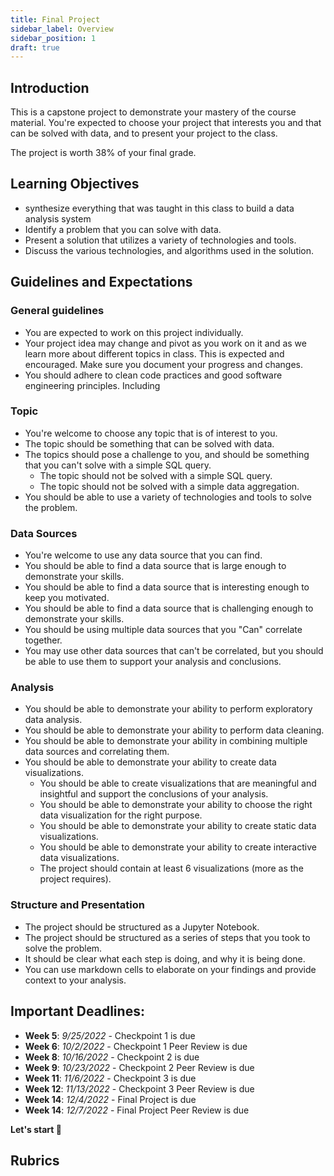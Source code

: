 ```yaml
---
title: Final Project
sidebar_label: Overview
sidebar_position: 1
draft: true
---
```


## Introduction
This is a capstone project to demonstrate your mastery of the course material. You're expected to choose your project that interests you and that can be solved with data, and to present your project to the class.

The project is worth 38% of your final grade.

## Learning Objectives
- synthesize everything that was taught in this class to build a data analysis system
- Identify a problem that you can solve with data.
- Present a solution that utilizes a variety of technologies and tools.
- Discuss the various technologies, and algorithms used in the solution.

## Guidelines and Expectations
### General guidelines
  - You are expected to work on this project individually.
  - Your project idea may change and pivot as you work on it and as we learn more about different topics in class. This is expected and encouraged. Make sure you document your progress and changes.
  - You should adhere to clean code practices and good software engineering principles. Including [](/guide/code-style)
  <!-- - You are expected to work on this project outside of class time. -->

### Topic
  - You're welcome to choose any topic that is of interest to you.
  - The topic should be something that can be solved with data.
  - The topics should pose a challenge to you, and should be something that you can't solve with a simple SQL query.
    - The topic should not be solved with a simple SQL query.
    - The topic should not be solved with a simple data aggregation.
  - You should be able to use a variety of technologies and tools to solve the problem.

### Data Sources
  - You're welcome to use any data source that you can find.
  - You should be able to find a data source that is large enough to demonstrate your skills.
  - You should be able to find a data source that is interesting enough to keep you motivated.
  - You should be able to find a data source that is challenging enough to demonstrate your skills.
  - You should be using multiple data sources that you "Can" correlate together.
  - You may use other data sources that can't be correlated, but you should be able to use them to support your analysis and conclusions.

### Analysis
  - You should be able to demonstrate your ability to perform exploratory data analysis.
  - You should be able to demonstrate your ability to perform data cleaning.
  - You should be able to demonstrate your ability in combining multiple data sources and correlating them.
  - You should be able to demonstrate your ability to create data visualizations.
    - You should be able to create visualizations that are meaningful and insightful and support the conclusions of your analysis.
    - You should be able to demonstrate your ability to choose the right data visualization for the right purpose.
    - You should be able to demonstrate your ability to create static data visualizations.
    - You should be able to demonstrate your ability to create interactive data visualizations.
    - The project should contain at least 6 visualizations (more as the project requires).

### Structure and Presentation
  - The project should be structured as a Jupyter Notebook.
  - The project should be structured as a series of steps that you took to solve the problem.
  - It should be clear what each step is doing, and why it is being done.
  - You can use markdown cells to elaborate on your findings and provide context to your analysis.

## Important Deadlines:
  - **Week 5**: *9/25/2022* - Checkpoint 1 is due
  - **Week 6**: *10/2/2022* - Checkpoint 1 Peer Review is due
  - **Week 8**: *10/16/2022* - Checkpoint 2 is due
  - **Week 9**: *10/23/2022* - Checkpoint 2 Peer Review is due
  - **Week 11**: *11/6/2022* - Checkpoint 3 is due
  - **Week 12**: *11/13/2022* - Checkpoint 3 Peer Review is due
  - **Week 14**: *12/4/2022* - Final Project is due
  - **Week 14**: *12/7/2022* - Final Project Peer Review is due




**Let's start 🏁**


## Rubrics
<!-- ![Part1](images/rubrics1.png)
![Part2](images/rubrics2.png) -->